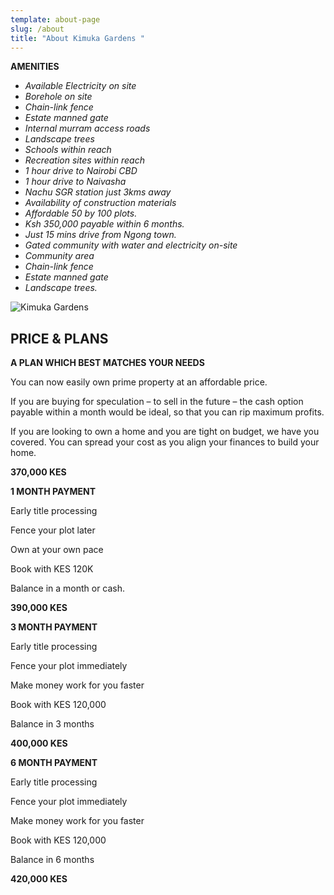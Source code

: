 ```yaml
---
template: about-page
slug: /about
title: "About Kimuka Gardens "
---
```

<!--StartFragment-->

**AMENITIES**

* *Available Electricity on site*
* *Borehole on site*
* *Chain-link fence*
* *Estate manned gate*
* *Internal murram access roads*
* *Landscape trees*
* *Schools within reach*
* *Recreation sites within reach*
* *1 hour drive to Nairobi CBD*
* *1 hour drive to Naivasha*
* *Nachu SGR station just 3kms away*
* *Availability of construction materials*
* *Affordable 50 by 100 plots.*
* *Ksh 350,000 payable within 6 months.*
* *Just 15 mins drive from Ngong town.*
* *Gated community with water and electricity on-site*
* *Community area*
* *Chain-link fence*
* *Estate manned gate*
* *Landscape trees.*

<!--EndFragment-->

![Kimuka Gardens](/assets/b59d3ba3-536f-48f0-91e1-41f90907a86d.jfif "Kimuka")

<!--StartFragment-->

## **PRICE & PLANS**

**A PLAN WHICH BEST MATCHES YOUR NEEDS**

You can now easily own prime property at an affordable price.

If you are buying for speculation – to sell in the future – the cash option payable within a month would be ideal, so that you can rip maximum profits.

If you are looking to own a home and you are tight on budget, we have you covered. You can spread your cost as you align your finances to build your home.

**370,000 KES**

**1 MONTH PAYMENT**

Early title processing

Fence your plot later

Own at your own pace

Book with KES 120K

Balance in a month or cash.

**390,000 KES**

**3 MONTH PAYMENT**

Early title processing

Fence your plot immediately

Make money work for you faster

Book with KES 120,000

Balance in 3 months

**400,000 KES**

**6 MONTH PAYMENT**

Early title processing

Fence your plot immediately

Make money work for you faster

Book with KES 120,000

Balance in 6 months

**420,000 KES**

<!--EndFragment-->